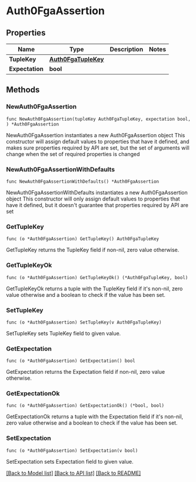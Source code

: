 # Auth0FgaAssertion

## Properties

Name | Type | Description | Notes
------------ | ------------- | ------------- | -------------
**TupleKey** | [**Auth0FgaTupleKey**](Auth0FgaTupleKey.md) |  | 
**Expectation** | **bool** |  | 

## Methods

### NewAuth0FgaAssertion

`func NewAuth0FgaAssertion(tupleKey Auth0FgaTupleKey, expectation bool, ) *Auth0FgaAssertion`

NewAuth0FgaAssertion instantiates a new Auth0FgaAssertion object
This constructor will assign default values to properties that have it defined,
and makes sure properties required by API are set, but the set of arguments
will change when the set of required properties is changed

### NewAuth0FgaAssertionWithDefaults

`func NewAuth0FgaAssertionWithDefaults() *Auth0FgaAssertion`

NewAuth0FgaAssertionWithDefaults instantiates a new Auth0FgaAssertion object
This constructor will only assign default values to properties that have it defined,
but it doesn't guarantee that properties required by API are set

### GetTupleKey

`func (o *Auth0FgaAssertion) GetTupleKey() Auth0FgaTupleKey`

GetTupleKey returns the TupleKey field if non-nil, zero value otherwise.

### GetTupleKeyOk

`func (o *Auth0FgaAssertion) GetTupleKeyOk() (*Auth0FgaTupleKey, bool)`

GetTupleKeyOk returns a tuple with the TupleKey field if it's non-nil, zero value otherwise
and a boolean to check if the value has been set.

### SetTupleKey

`func (o *Auth0FgaAssertion) SetTupleKey(v Auth0FgaTupleKey)`

SetTupleKey sets TupleKey field to given value.


### GetExpectation

`func (o *Auth0FgaAssertion) GetExpectation() bool`

GetExpectation returns the Expectation field if non-nil, zero value otherwise.

### GetExpectationOk

`func (o *Auth0FgaAssertion) GetExpectationOk() (*bool, bool)`

GetExpectationOk returns a tuple with the Expectation field if it's non-nil, zero value otherwise
and a boolean to check if the value has been set.

### SetExpectation

`func (o *Auth0FgaAssertion) SetExpectation(v bool)`

SetExpectation sets Expectation field to given value.



[[Back to Model list]](../README.md#documentation-for-models) [[Back to API list]](../README.md#documentation-for-api-endpoints) [[Back to README]](../README.md)



